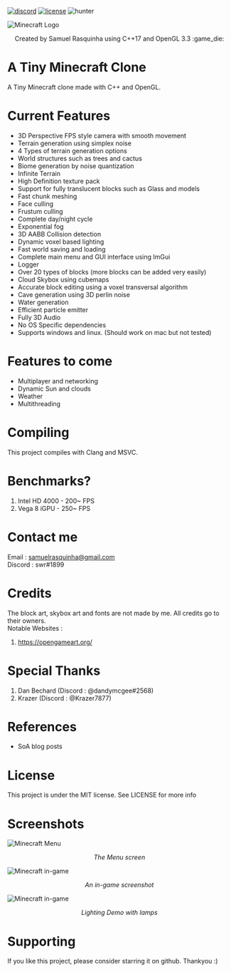 [![discord](https://img.shields.io/discord/746366936937660527.svg?logo=discord "Discord")](https://discord.gg/ApTJcVN)
[![license](https://img.shields.io/github/license/mashape/apistatus.svg?style=flat-square "License")](https://github.com/swr06/Minecraft/blob/master/LICENSE)
![hunter](https://img.shields.io/badge/hunter-ATMC-blue.svg)

![Minecraft Logo](https://github.com/swr06/Minecraft/blob/master/Screenshots/logo.png)
<p align=center>
Created by Samuel Rasquinha using C++17 and OpenGL 3.3 :game_die:
</p>

# A Tiny Minecraft Clone
A Tiny Minecraft clone made with C++ and OpenGL. 

# Current Features
- 3D Perspective FPS style camera with smooth movement
- Terrain generation using simplex noise
- 4 Types of terrain generation options
- World structures such as trees and cactus
- Biome generation by noise quantization 
- Infinite Terrain
- High Definition texture pack
- Support for fully translucent blocks such as Glass and models
- Fast chunk meshing 
- Face culling
- Frustum culling
- Complete day/night cycle
- Exponential fog
- 3D AABB Collision detection
- Dynamic voxel based lighting
- Fast world saving and loading
- Complete main menu and GUI interface using ImGui
- Logger
- Over 20 types of blocks (more blocks can be added very easily)
- Cloud Skybox using cubemaps
- Accurate block editing using a voxel transversal algorithm
- Cave generation using 3D perlin noise
- Water generation 
- Efficient particle emitter
- Fully 3D Audio
- No OS Specific dependencies
- Supports windows and linux. (Should work on mac but not tested)

# Features to come 
- Multiplayer and networking
- Dynamic Sun and clouds
- Weather
- Multithreading

# Compiling 
This project compiles with Clang and MSVC. 

# Benchmarks? 
1) Intel HD 4000 - 200~ FPS </br>
2) Vega 8 iGPU - 250~ FPS </br>

# Contact me </br> 
Email : samuelrasquinha@gmail.com </br>
Discord : swr#1899 </br>

# Credits
The block art, skybox art and fonts are not made by me. All credits go to their owners. </br>
Notable Websites : </br>
1) https://opengameart.org/ </br>

# Special Thanks
1) Dan Bechard (Discord : @dandymcgee#2568)
2) Krazer (Discord : @Krazer7877)

# References 
- SoA blog posts

# License
This project is under the MIT license. See LICENSE for more info

# Screenshots

![Minecraft Menu](https://github.com/swr06/Minecraft/blob/master/Screenshots/menu.png)
<p align="center">
  <i>The Menu screen</i>
</p>

![Minecraft in-game](https://github.com/swr06/Minecraft/blob/master/Screenshots/in_game.png)
<p align="center">
  <i>An in-game screenshot</i>
</p>

![Minecraft in-game](https://github.com/swr06/Minecraft/blob/master/Screenshots/bfs_light.jpg)
<p align="center">
  <i>Lighting Demo with lamps</i>
</p>

# Supporting 
If you like this project, please consider starring it on github. Thankyou :)
